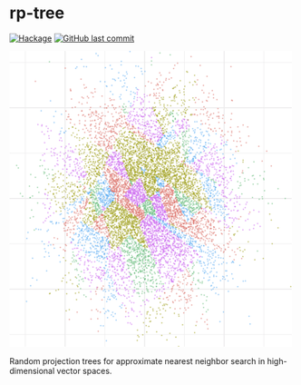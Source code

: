 # rp-tree

[![Hackage](https://img.shields.io/hackage/v/rp-tree)](https://hackage.haskell.org/package/rp-tree) [![GitHub last commit](https://img.shields.io/github/last-commit/ocramz/rp-tree)](https://github.com/ocramz/rp-tree)

![rp-tree](r/scatter.png)

Random projection trees for approximate nearest neighbor search in high-dimensional vector spaces.
